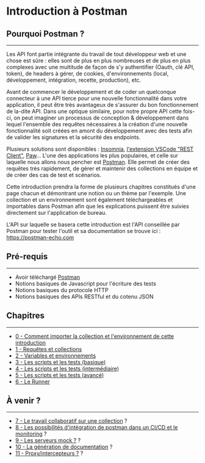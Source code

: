 # Introduction à Postman

## Pourquoi Postman ?

---

Les API font partie intégrante du travail de tout développeur web et une chose est sûre : elles sont de plus en plus nombreuses et de plus en plus complexes avec une multitude de façon de s'y authentifier (Oauth, clé API, token), de headers à gérer, de cookies, d'environnements (local, développement, intégration, recette, production), etc.

Avant de commencer le développement et de coder un quelconque connecteur à une API tierce pour une nouvelle fonctionnalité dans votre application, il peut être très avantageux de s'assurer du bon fonctionnement de la-dite API.
Dans une optique similaire, pour notre propre API cette fois-ci, on peut imaginer un processus de conception & développement dans lequel l'ensemble des requêtes nécessaires à la création d'une nouvelle fonctionnalité soit créées en amont du développement avec des tests afin de valider les signatures et la sécurité des endpoints.

Plusieurs solutions sont disponibles : [Insomnia](https://insomnia.rest/), [l'extension VSCode "REST Client"](https://marketplace.visualstudio.com/items?itemName=humao.rest-client), [Paw](https://paw.cloud/)...
L'une des applications les plus populaires, et celle sur laquelle nous allons nous pencher est [Postman](https://www.postman.com/downloads/).
Elle permet de créer des requêtes très rapidement, de gérer et maintenir des collections en équipe et de créer des cas de test et scénarios.

Cette introduction prendra la forme de plusieurs chapitres constitués d'une page chacun et démontrant une notion ou un thème par l'exemple. Une collection et un environnement sont également téléchargeables et importables dans Postman afin que les explications puissent être suivies directement sur l'application de bureau.

L'API sur laquelle se basera cette introduction est l'API conseillée par Postman pour tester l'outil et sa documentation se trouve ici : https://postman-echo.com

## Pré-requis

---

- Avoir téléchargé [Postman](https://www.postman.com/downloads/)
- Notions basiques de Javascript pour l'écriture des tests
- Notions basiques du protocole HTTP
- Notions basiques des APIs RESTful et du cotenu JSON

## Chapitres

---

- [0 - Comment importer la collection et l'environnement de cette introduction](/chapitres/00-importer_collection_et_environnement.md)
- [1 - Requêtes et collections](/chapitres/01-requetes_et_collection.md)
- [2 - Variables et environnements](/chapitres/02-variables_et_environnement.md)
- [3 - Les scripts et les tests (basique)](chapitres/03-basics-scripts_et_tests.md)
- [4 - Les scripts et les tests (intermédiaire)](chapitres/04-validation_json_schema.md)
- [5 - Les scripts et les tests (avancé)](chapitres/05-advanced-scripts_et_tests.md)
- [6 - Le Runner](chapitres/06-runner.md)

## À venir ?

---

- [7 - Le travail collaboratif sur une collection]() ?
- [8 - Les possibilités d'intégration de postman dans un CI/CD et le monitoring]() ?
- [9 - Les serveurs mock ?]() ?
- [10 - La génération de documentation]() ?
- [11 - Proxy/intercepteurs ?]() ?
